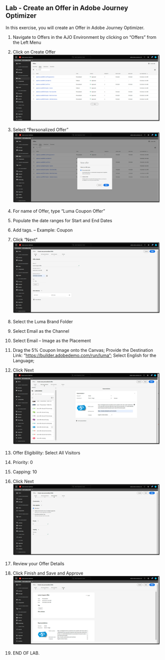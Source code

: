 ## Lab - Create an Offer in Adobe Journey Optimizer

In this exercise, you will create an Offer in Adobe Journey Optimizer.

1.  Navigate to Offers in the AJO Environment by clicking on “Offers” from the Left Menu
2.  Click on Create Offer
![Offer](https://github.com/adobe-dss-aep/ajo-handson-labs/blob/c02e97f88cd9980fbf70034e2902dc53ded5ccb0/0.%20Images/Offer_1.png)

3.  Select “Personalized Offer”
![Offer](https://github.com/adobe-dss-aep/ajo-handson-labs/blob/c02e97f88cd9980fbf70034e2902dc53ded5ccb0/0.%20Images/Offer_2.png)

4.  For name of Offer, type “Luma Coupon Offer”
5.  Populate the date ranges for Start and End Dates
6.  Add tags. – Example:  Coupon
7.  Click “Next”
![Offer](https://github.com/adobe-dss-aep/ajo-handson-labs/blob/c02e97f88cd9980fbf70034e2902dc53ded5ccb0/0.%20Images/Offer_3.png)

8.  Select the Luma Brand Folder
9.  Select Email as the Channel
10.  Select Email – Image as the Placement
11.  Drag the 5% Coupon Image onto the Canvas;  Provide the Destination Link:  “https://builder.adobedemo.com/run/luma”;  Select English for the Language;
12.  Click Next
![Offer](https://github.com/adobe-dss-aep/ajo-handson-labs/blob/c02e97f88cd9980fbf70034e2902dc53ded5ccb0/0.%20Images/Offer_4.png)

13. Offer Eligibility:  Select All Visitors
14. Priority:  0
15. Capping:  10
16. Click Next
![Offer](https://github.com/adobe-dss-aep/ajo-handson-labs/blob/c02e97f88cd9980fbf70034e2902dc53ded5ccb0/0.%20Images/Offer_5.png)

17.  Review your Offer Details
18.  Click Finish and Save and Approve
![Offer](https://github.com/adobe-dss-aep/ajo-handson-labs/blob/c02e97f88cd9980fbf70034e2902dc53ded5ccb0/0.%20Images/Offer_6.png)

19.  END OF LAB.
